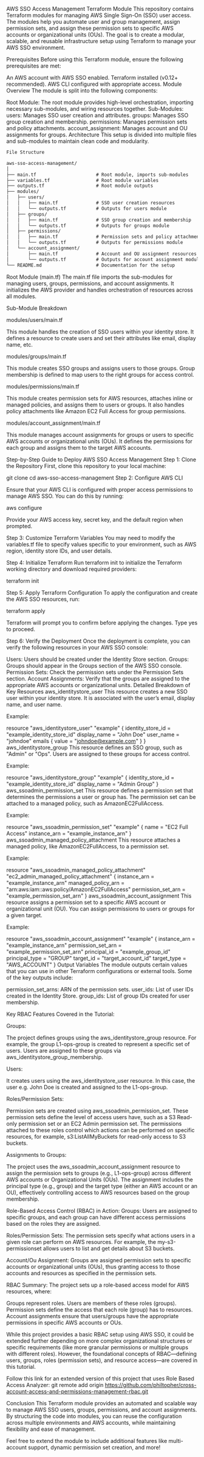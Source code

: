 
AWS SSO Access Management Terraform Module
This repository contains Terraform modules for managing AWS Single Sign-On (SSO) user access. The modules help you automate user and group management, assign permission sets, and assign these permission sets to specific AWS accounts or organizational units (OUs). The goal is to create a modular, scalable, and reusable infrastructure setup using Terraform to manage your AWS SSO environment.

Prerequisites
Before using this Terraform module, ensure the following prerequisites are met:

An AWS account with AWS SSO enabled.
Terraform installed (v0.12+ recommended).
AWS CLI configured with appropriate access.
Module Overview
The module is split into the following components:

Root Module: The root module provides high-level orchestration, importing necessary sub-modules, and wiring resources together.
Sub-Modules:
users: Manages SSO user creation and attributes.
groups: Manages SSO group creation and membership.
permissions: Manages permission sets and policy attachments.
account_assignment: Manages account and OU assignments for groups.
Architecture
This setup is divided into multiple files and sub-modules to maintain clean code and modularity.
```markdown
File Structure

aws-sso-access-management/
│
├── main.tf                      # Root module, imports sub-modules
├── variables.tf                 # Root module variables
├── outputs.tf                   # Root module outputs
├── modules/
│   ├── users/
│   │   ├── main.tf              # SSO user creation resources
│   │   └── outputs.tf           # Outputs for users module
│   ├── groups/
│   │   ├── main.tf              # SSO group creation and membership
│   │   └── outputs.tf           # Outputs for groups module
│   ├── permissions/
│   │   ├── main.tf              # Permission sets and policy attachment
│   │   └── outputs.tf           # Outputs for permissions module
│   └── account_assignment/
│       ├── main.tf              # Account and OU assignment resources
│       └── outputs.tf           # Outputs for account assignment module
└── README.md                    # Documentation for the setup
```


Root Module (main.tf)
The main.tf file imports the sub-modules for managing users, groups, permissions, and account assignments. It initializes the AWS provider and handles orchestration of resources across all modules.

Sub-Module Breakdown

modules/users/main.tf

This module handles the creation of SSO users within your identity store. It defines a resource to create users and set their attributes like email, display name, etc.

modules/groups/main.tf

This module creates SSO groups and assigns users to those groups. Group membership is defined to map users to the right groups for access control.

modules/permissions/main.tf

This module creates permission sets for AWS resources, attaches inline or managed policies, and assigns them to users or groups. It also handles policy attachments like Amazon EC2 Full Access for group permissions.

modules/account_assignment/main.tf

This module manages account assignments for groups or users to specific AWS accounts or organizational units (OUs). It defines the permissions for each group and assigns them to the target AWS accounts.

Step-by-Step Guide to Deploy AWS SSO Access Management
Step 1: Clone the Repository
First, clone this repository to your local machine:

git clone <repository-url>
cd aws-sso-access-management
Step 2: Configure AWS CLI

Ensure that your AWS CLI is configured with proper access permissions to manage AWS SSO. You can do this by running:

aws configure

Provide your AWS access key, secret key, and the default region when prompted.

Step 3: Customize Terraform Variables
You may need to modify the variables.tf file to specify values specific to your environment, such as AWS region, identity store IDs, and user details.

Step 4: Initialize Terraform
Run terraform init to initialize the Terraform working directory and download required providers:

terraform init

Step 5: Apply Terraform Configuration
To apply the configuration and create the AWS SSO resources, run:

terraform apply

Terraform will prompt you to confirm before applying the changes. Type yes to proceed.

Step 6: Verify the Deployment
Once the deployment is complete, you can verify the following resources in your AWS SSO console:

Users: Users should be created under the Identity Store section.
Groups: Groups should appear in the Groups section of the AWS SSO console.
Permission Sets: Check the permission sets under the Permission Sets section.
Account Assignments: Verify that the groups are assigned to the appropriate AWS accounts or organizational units.
Detailed Breakdown of Key Resources
aws_identitystore_user
This resource creates a new SSO user within your identity store. It is associated with the user’s email, display name, and user name.

Example:


resource "aws_identitystore_user" "example" {
  identity_store_id = "example_identity_store_id"
  display_name      = "John Doe"
  user_name         = "johndoe"
  emails {
    value = "johndoe@example.com"
  }
}
aws_identitystore_group
This resource defines an SSO group, such as "Admin" or "Ops". Users are assigned to these groups for access control.

Example:


resource "aws_identitystore_group" "example" {
  identity_store_id = "example_identity_store_id"
  display_name      = "Admin Group"
}
aws_ssoadmin_permission_set
This resource defines a permission set that determines the permissions a user or group has. The permission set can be attached to a managed policy, such as AmazonEC2FullAccess.

Example:

resource "aws_ssoadmin_permission_set" "example" {
  name         = "EC2 Full Access"
  instance_arn = "example_instance_arn"
}
aws_ssoadmin_managed_policy_attachment
This resource attaches a managed policy, like AmazonEC2FullAccess, to a permission set.

Example:


resource "aws_ssoadmin_managed_policy_attachment" "ec2_admin_managed_policy_attachment" {
  instance_arn       = "example_instance_arn"
  managed_policy_arn = "arn:aws:iam::aws:policy/AmazonEC2FullAccess"
  permission_set_arn = "example_permission_set_arn"
}
aws_ssoadmin_account_assignment
This resource assigns a permission set to a specific AWS account or organizational unit (OU). You can assign permissions to users or groups for a given target.

Example:


resource "aws_ssoadmin_account_assignment" "example" {
  instance_arn       = "example_instance_arn"
  permission_set_arn = "example_permission_set_arn"
  principal_id       = "example_group_id"
  principal_type     = "GROUP"
  target_id          = "target_account_id"
  target_type        = "AWS_ACCOUNT"
}
Output Variables
The module outputs certain values that you can use in other Terraform configurations or external tools. Some of the key outputs include:

permission_set_arns: ARN of the permission sets.
user_ids: List of user IDs created in the Identity Store.
group_ids: List of group IDs created for user membership.

Key RBAC Features Covered in the Tutorial:

Groups:

The project defines groups using the aws_identitystore_group resource. For example, the group L1-ops-group is created to represent a specific set of users.
Users are assigned to these groups via aws_identitystore_group_membership.

Users:

It creates users using the aws_identitystore_user resource. In this case, the user e.g. John Doe is created and assigned to the L1-ops-group.

Roles/Permission Sets:

Permission sets are created using aws_ssoadmin_permission_set. These permission sets define the level of access users have, such as a S3 Read-only permission set or an EC2 Admin permission set.
The permissions attached to these roles control which actions can be performed on specific resources, for example, s3:ListAllMyBuckets for read-only access to S3 buckets.

Assignments to Groups:

The project uses the aws_ssoadmin_account_assignment resource to assign the permission sets to groups (e.g., L1-ops-group) across different AWS accounts or Organizational Units (OUs).
The assignment includes the principal type (e.g., group) and the target type (either an AWS account or an OU), effectively controlling access to AWS resources based on the group membership.

Role-Based Access Control (RBAC) in Action:
Groups: Users are assigned to specific groups, and each group can have different access permissions based on the roles they are assigned.

Roles/Permission Sets: The permission sets specify what actions users in a given role can perform on AWS resources. For example, the my-s3-permissionset allows users to list and get details about S3 buckets.

Account/Ou Assignment: Groups are assigned permission sets to specific accounts or organizational units (OUs), thus granting access to those accounts and resources as specified in the permission sets.

RBAC Summary:
The project sets up a role-based access model for AWS resources, where:

Groups represent roles.
Users are members of these roles (groups).
Permission sets define the access that each role (group) has to resources.
Account assignments ensure that users/groups have the appropriate permissions in specific AWS accounts or OUs.

While this project provides a basic RBAC setup using AWS SSO, it could be extended further depending on more complex organizational structures or specific requirements (like more granular permissions or multiple groups with different roles). However, the foundational concepts of RBAC—defining users, groups, roles (permission sets), and resource access—are covered in this tutorial.

Follow this link for an extended version of this project that uses Role Based Access Analyzer: git remote add origin https://github.com/philtopher/cross-account-access-and-permissions-management-rbac.git

Conclusion
This Terraform module provides an automated and scalable way to manage AWS SSO users, groups, permissions, and account assignments. By structuring the code into modules, you can reuse the configuration across multiple environments and AWS accounts, while maintaining flexibility and ease of management.

Feel free to extend the module to include additional features like multi-account support, dynamic permission set creation, and more!
